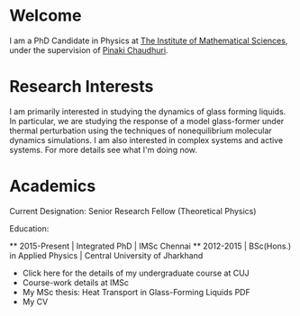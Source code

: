 <!---
<img src="photo_profile.jpg" width = "300">
-->

# Welcome

I am a PhD Candidate in Physics at <a href="https://www.imsc.res.in">The Institute of Mathematical Sciences</a>, under the supervision of <a href="https://www.imsc.res.in/pinaki_chaudhuri">Pinaki Chaudhuri</a>.

# Research Interests
I am primarily interested in studying the dynamics of glass forming liquids. In particular, we are studying the response of a model glass-former under thermal perturbation using the techniques of nonequilibrium molecular dynamics simulations. I am also interested in complex systems and active systems. For more details see what I'm doing now.


# Academics
Current Designation: Senior Research Fellow (Theoretical Physics)

Education:

** 2015-Present	| Integrated PhD | IMSc Chennai
** 2012-2015	| BSc(Hons.) in Applied Physics | Central University of Jharkhand

* Click here for the details of my undergraduate course at CUJ
* Course-work details at IMSc
* My MSc thesis: Heat Transport in Glass-Forming Liquids PDF
* My CV
